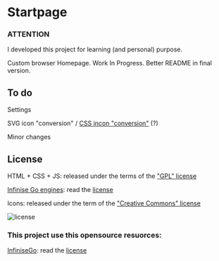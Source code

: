 Startpage
=========

### ATTENTION

I developed this project for learning (and personal) purpose.

Custom browser Homepage. Work In Progress. Better README in final version.


To do
--------

Settings 

SVG icon "conversion" / [CSS incon "conversion"](https://github.com/bchanx/logos-in-pure-css) (?)

Minor changes



License
-------


HTML + CSS + JS:	released under the terms of the ["GPL" license](https://github.com/1nTy/startpage/blob/master/LICENSE_code)

[Infinise Go engines](https://github.com/1nTy/infinise-engines):	read the [license](https://github.com/1nTy/infinise-engines/blob/master/LICENSE)

Icons:	released under the term of the ["Creative Commons" license](http://creativecommons.org/licenses/by-nc-sa/4.0/) 


![license](http://i.creativecommons.org/l/by-nc-sa/4.0/88x31.png)



### This project use this opensource resuorces:


[InfiniseGo](https://github.com/infinise/InfiniseGo):	read the [license](https://github.com/1nTy/startpage/blob/master/LICENSE_infinisego)


